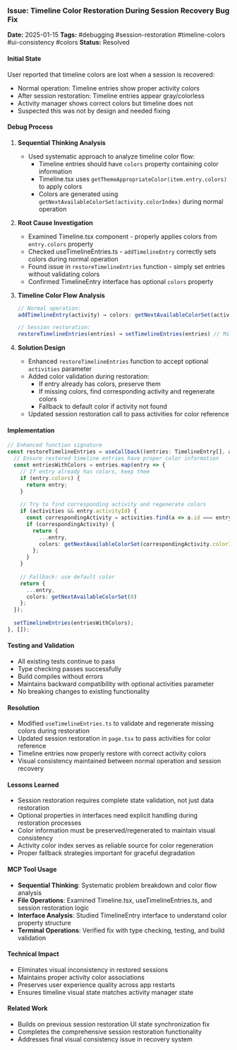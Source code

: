 ### Issue: Timeline Color Restoration During Session Recovery Bug Fix
**Date:** 2025-01-15
**Tags:** #debugging #session-restoration #timeline-colors #ui-consistency #colors
**Status:** Resolved

#### Initial State
User reported that timeline colors are lost when a session is recovered:
- Normal operation: Timeline entries show proper activity colors
- After session restoration: Timeline entries appear gray/colorless
- Activity manager shows correct colors but timeline does not
- Suspected this was not by design and needed fixing

#### Debug Process

1. **Sequential Thinking Analysis**
   - Used systematic approach to analyze timeline color flow:
     - Timeline entries should have `colors` property containing color information
     - Timeline.tsx uses `getThemeAppropriateColor(item.entry.colors)` to apply colors
     - Colors are generated using `getNextAvailableColorSet(activity.colorIndex)` during normal operation

2. **Root Cause Investigation**
   - Examined Timeline.tsx component - properly applies colors from `entry.colors` property
   - Checked useTimelineEntries.ts - `addTimelineEntry` correctly sets colors during normal operation
   - Found issue in `restoreTimelineEntries` function - simply set entries without validating colors
   - Confirmed TimelineEntry interface has optional `colors` property

3. **Timeline Color Flow Analysis**
   ```typescript
   // Normal operation:
   addTimelineEntry(activity) → colors: getNextAvailableColorSet(activity.colorIndex)
   
   // Session restoration:
   restoreTimelineEntries(entries) → setTimelineEntries(entries) // Missing color validation!
   ```

4. **Solution Design**
   - Enhanced `restoreTimelineEntries` function to accept optional `activities` parameter
   - Added color validation during restoration:
     - If entry already has colors, preserve them
     - If missing colors, find corresponding activity and regenerate colors
     - Fallback to default color if activity not found
   - Updated session restoration call to pass activities for color reference

#### Implementation

```typescript
// Enhanced function signature
const restoreTimelineEntries = useCallback((entries: TimelineEntry[], activities?: Activity[]) => {
  // Ensure restored timeline entries have proper color information
  const entriesWithColors = entries.map(entry => {
    // If entry already has colors, keep them
    if (entry.colors) {
      return entry;
    }
    
    // Try to find corresponding activity and regenerate colors
    if (activities && entry.activityId) {
      const correspondingActivity = activities.find(a => a.id === entry.activityId);
      if (correspondingActivity) {
        return {
          ...entry,
          colors: getNextAvailableColorSet(correspondingActivity.colorIndex || 0)
        };
      }
    }
    
    // Fallback: use default color
    return {
      ...entry,
      colors: getNextAvailableColorSet(0)
    };
  });
  
  setTimelineEntries(entriesWithColors);
}, []);
```

#### Testing and Validation
- All existing tests continue to pass
- Type checking passes successfully  
- Build compiles without errors
- Maintains backward compatibility with optional activities parameter
- No breaking changes to existing functionality

#### Resolution
- Modified `useTimelineEntries.ts` to validate and regenerate missing colors during restoration
- Updated session restoration in `page.tsx` to pass activities for color reference
- Timeline entries now properly restore with correct activity colors
- Visual consistency maintained between normal operation and session recovery

#### Lessons Learned
- Session restoration requires complete state validation, not just data restoration
- Optional properties in interfaces need explicit handling during restoration processes
- Color information must be preserved/regenerated to maintain visual consistency
- Activity color index serves as reliable source for color regeneration
- Proper fallback strategies important for graceful degradation

#### MCP Tool Usage
- **Sequential Thinking**: Systematic problem breakdown and color flow analysis
- **File Operations**: Examined Timeline.tsx, useTimelineEntries.ts, and session restoration logic
- **Interface Analysis**: Studied TimelineEntry interface to understand color property structure
- **Terminal Operations**: Verified fix with type checking, testing, and build validation

#### Technical Impact
- Eliminates visual inconsistency in restored sessions
- Maintains proper activity color associations
- Preserves user experience quality across app restarts
- Ensures timeline visual state matches activity manager state

#### Related Work
- Builds on previous session restoration UI state synchronization fix
- Completes the comprehensive session restoration functionality
- Addresses final visual consistency issue in recovery system

